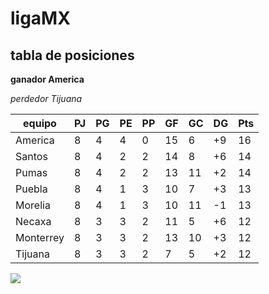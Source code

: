 # ligaMX
## tabla de posiciones
**ganador America**

_perdedor Tijuana_


| equipo    | PJ | PG | PE | PP | GF | GC | DG | Pts |
|-----------|----|----|----|----|----|----|----|-----|
| America   | 8  | 4  |  4 | 0  | 15 | 6  | +9 | 16  |
| Santos    | 8  | 4  | 2  | 2  | 14 | 8  | +6 | 14  |
| Pumas     | 8  | 4  | 2  | 2  | 13 | 11 | +2 | 14  |
| Puebla    | 8  | 4  | 1  | 3  | 10 | 7  | +3 | 13  |
| Morelia   | 8  | 4  | 1  | 3  | 10 | 11 | -1 | 13  |
| Necaxa    | 8  | 3  | 3  | 2  | 11 | 5  | +6 | 12  |
| Monterrey | 8  | 3  | 3  | 2  | 13 | 10 | +3 | 12  |
| Tijuana   | 8  | 3  | 3  | 2  | 7  | 5  | +2 | 12  |

![](https://prod.media.larepublica.pe/720x405/larepublica/imagen/2017/08/13/noticia-ligamxtabla-destacada1-696x369_0.jpg)
